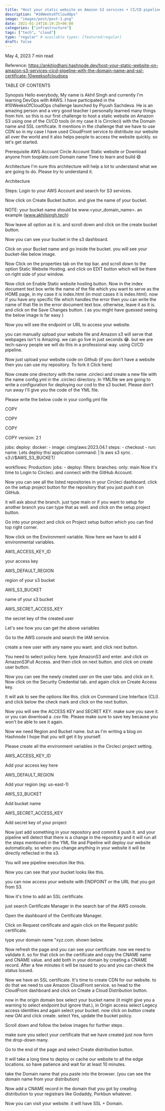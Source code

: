 ```yaml
---
title: "Host your static website on Amazon S3 services + CI/CD pipeline with the domain name and SSL certificate"
description: "#10WeeksOfCloudOps"
image: "images/post/post-1.png"
date: 2021-01-24T18:19:25+06:00
categories: ["infrastructure"]
tags: ["tech", "cloud"]
type: "regular" # available types: [featured/regular]
draft: false
---
```




May 4, 2023
7 min read

Reference:
https://ankitjodhani.hashnode.dev/host-your-static-website-on-amazon-s3-services-cicd-pipeline-with-the-domain-name-and-ssl-certificate-10weeksofcloudops

TABLE OF CONTENTS

Synopsis
Hello everybody, My name is Akhil Singh and currently I'm learning DevOps with #AWS. I have participated in the #10WeeksOfCloudOps challenge launched by Piyush Sachdeva. He is an amazing person and a very good teacher I personally learned many things from him. so this is our first challenge to host a static website on Amazon S3 using one of the CI/CD tools (in my case it is Cirrcleci) with the Domain name and SSL certificate. It mentions in the challenge that we have to use CDN so in my case I have used CloudFront service to distribute our website all over the world and it also helps people to access the website quickly. so let's get started.

Prerequisite
AWS Account
Circle Account
Static website or Download anyone from tooplate.com
Domain name
Time to learn and build 😄

Architecture
I'm sure this architecture will help a lot to understand what we are going to do. Please try to understand it.

Architecture

Steps:
Login to your AWS Account and search for S3 services.

Now click on Create Bucket button. and give the name of your bucket.

NOTE: your bucket name should be www.<your_domain_name>. an example (www.akhilsingh.tech)



Now leave all option as it is. and scroll down and click on the create bucket button.

Now you can see your bucket in the s3 dashboard.

Click on your Bucket name and go inside the bucket. you will see your bucket-like below image.



Now Click on the properties tab on the top bar. and scroll down to the option Static Website Hosting. and click on EDIT button which will be there on right side of your window.



Now click on Enable Static website hosting button. Now in the index document text box write the name of the file which you want to serve as the HOME page, in my case it is index.html (in most cases it is index.html). now if you have any specific file which handles the error then you can write the name of that file in the error document text box. otherwise, leave it as it is. and click on the Save Changes button. ( as you might have guessed seeing the below image is far easy )



Now you will see the endpoint or URL to access your website.



you can manually upload your website file and Amazon s3 will serve that webpages isn't is Amazing. we can go live in just seconds 😂. but we are tech-savvy people we will do this in a professional way. using CI/CD pipeline.

Now just upload your website code on Github (if you don't have a website then you can use my repository. To fork it Click here)

Now create one directory with the name .circleci and create a new file with the name config.yml in the .circleci directory. In YMLfile we are going to write a configuration for deploying our cod to the s3 bucket. Please don't run away I'll give you the code of the YML file.

Please write the below code in your config.yml file


COPY

COPY

COPY

COPY
version: 2.1

jobs:
  deploy:
    docker:
      - image: cimg/aws:2023.04.1
    steps:
      - checkout
      - run:
          name: Lets deploy thsi application
          command: |
            ls
            aws s3 sync . s3://$AWS_S3_BUCKET/

workflows:
  Production:
    jobs:
      - deploy:
          filters:
            branches:
              only: main
Now it's time to Login to Circleci. and connect with the GitHub Account.

Now you can see all the listed repositories in your Circleci dashboard. click on the setup project button for the repository that you just push it on GitHub.



it will ask about the branch. just type main or if you want to setup for another branch you can type that as well. and click on the setup project button.



Go into your project and click on Project setup button which you can find top right corner.



Now click on the Environment variable. Now here we have to add 4 environmental variables.

AWS_ACCESS_KEY_ID

your access key

AWS_DEFAULT_REGION

region of your s3 bucket

AWS_S3_BUCKET

name of your s3 bucket

AWS_SECRET_ACCESS_KEY

the secret key of the created user

Let's see how you can get the above variables

Go to the AWS console and search the IAM service.

create a new user with any name you want. and click next button.



You need to select policy here. type AmazonS3 and enter. and click on AmazonS3Full Access. and then click on next button. and click on create user button.



Now you can see the newly created user on the user tabs. and click on it. Now click on the Security Credential tab. and again click on Create Access key.



It will ask to see the options like this. click on Command Line Interface (CLI). and click below the check mark and click on the next button.



Now you will see the ACCESS KEY and SECRET KEY. make sure you save it. or you can download a .csv file. Please make sure to save key because you won't be able to see it again.



Now we need Region and Bucket name. but as I'm writing a blog on Hashnode I hope that you will get it by yourself.

Please create all the environment variables in the Circleci project setting.

AWS_ACCESS_KEY_ID

Add your access key here

AWS_DEFAULT_REGION

Add your region (eg: us-east-1)

AWS_S3_BUCKET

Add bucket name

AWS_SECRET_ACCESS_KEY

Add secret key of your project

Now just add something in your repository and commit & push it. and your pipeline will detect that there is a change in the repository and it will run all the steps mentioned in the YML file and Pipeline will deploy our website automatically. so when you change anything in your website it will be directly reflected in the s3.

You will see pipeline execution like this.



Now you can see that your bucket looks like this.



you can now access your website with ENDPOINT or the URL that you got from S3.

Now it's time to add an SSL certificate.

just search Certificate Manager in the search bar of the AWS console.

Open the dashboard of the Certificate Manager.

Click on Request certificate and again click on the Request public certificate.



type your domain name "xyz.com. shown below.



Now refresh the page and you can see your certificate. now we need to validate it. so for that click on the certificate and copy the CNAME name and CNAME value. and add both in your domain by creating a CNAME record. After a few minutes it will be issued to you and you can check the status Issued.





Now we have an SSL certificate. It's time to create CDN for our website. to do that we need to use Amazon CloudFront service. so head to the CloudFront dashboard and click on Create a Cloud Distribution button.



now in the origin domain box select your bucket name (it might give you a warning to select endpoint but ignore that.), in Origin access select Legecy access identities and again select your bucket. now click on button create new OAI and click create. select Yes, update the bucket policy.



Scroll down and follow the below images for further steps .



make sure you select your certificate that we have created just now form the drop-down many.



Go to the end of the page and select Create distribution button.

It will take a long time to deploy or cache our website to all the edge locations. so have patience and wait for at least 10 minutes.

take the Domain name that you paste into the browser. (you can see the domain name from your distribution)





Now add a CNAME record in the domain that you got by creating distribution to your registrars like Godaddy, Porkbun whatever.



Now you can visit your website. it will have SSL + Domain.
